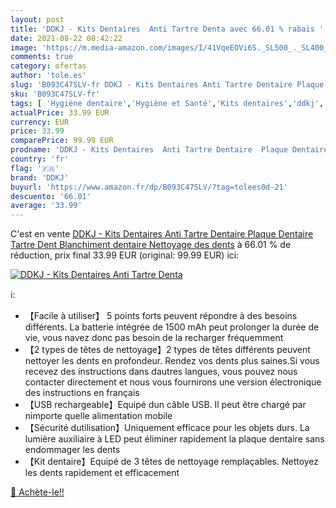```yaml
---
layout: post
title: 'DDKJ - Kits Dentaires  Anti Tartre Denta avec 66.01 % rabais '
date: 2021-08-22 08:42:22
image: 'https://m.media-amazon.com/images/I/41VqeEOVi6S._SL500_._SL400_.jpg'
comments: true
category: ofertas
author: 'tole.es'
slug: 'B093C47SLV-fr DDKJ - Kits Dentaires Anti Tartre Dentaire Plaque Dentaire...'
sku: 'B093C47SLV-fr'
tags: [ 'Hygiène dentaire','Hygiène et Santé','Kits dentaires','ddkj', ]
actualPrice: 33.99 EUR
currency: EUR
price: 33.99
comparePrice: 99.99 EUR
prodname: 'DDKJ - Kits Dentaires  Anti Tartre Dentaire  Plaque Dentaire  Tartre Dent  Blanchiment dentaire  Nettoyage des dents'
country: 'fr'
flag: '🇫🇷'
brand: 'DDKJ'
buyurl: 'https://www.amazon.fr/dp/B093C47SLV/?tag=tolees0d-21'
descuento: '66.01'
average: '33.99'
---
```


C'est en vente [DDKJ - Kits Dentaires  Anti Tartre Dentaire  Plaque Dentaire  Tartre Dent  Blanchiment dentaire  Nettoyage des dents](https://www.amazon.fr/dp/B093C47SLV/?tag=tolees0d-21)  à  66.01 % de réduction, prix final  33.99 EUR (original: 99.99 EUR) ici:

[![DDKJ - Kits Dentaires  Anti Tartre Denta](https://m.media-amazon.com/images/I/41VqeEOVi6S._SL500_._SL400_.jpg)](https://www.amazon.fr/dp/B093C47SLV/?tag=tolees0d-21)

ℹ️:

- 【Facile à utiliser】 5 points forts peuvent répondre à des besoins différents. La batterie intégrée de 1500 mAh peut prolonger la durée de vie, vous navez donc pas besoin de la recharger fréquemment
- 【2 types de têtes de nettoyage】2 types de têtes différents peuvent nettoyer les dents en profondeur. Rendez vos dents plus saines.Si vous recevez des instructions dans dautres langues, vous pouvez nous contacter directement et nous vous fournirons une version électronique des instructions en français
- 【USB rechargeable】Equipé dun câble USB. Il peut être chargé par nimporte quelle alimentation mobile
- 【Sécurité dutilisation】Uniquement efficace pour les objets durs. La lumière auxiliaire à LED peut éliminer rapidement la plaque dentaire sans endommager les dents
- 【Kit dentaire】Equipé de 3 têtes de nettoyage remplaçables. Nettoyez les dents rapidement et efficacement

[🛒 Achète-le!!](https://www.amazon.fr/dp/B093C47SLV/?tag=tolees0d-21)
